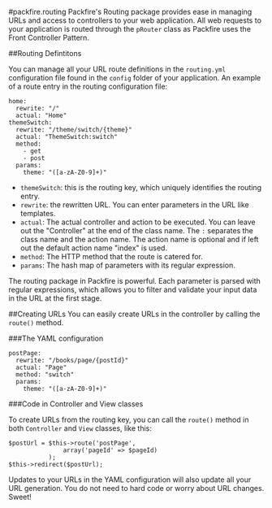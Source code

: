 
#packfire.routing
Packfire's Routing package provides ease in managing URLs and access to controllers to your web application. All web requests to your application is routed through the `pRouter` class as Packfire uses the Front Controller Pattern. 

##Routing Defintitons

You can manage all your URL route definitions in the `routing.yml` configuration file found in the `config` folder of your application. An example of a route entry in the routing configuration file:

    home: 
      rewrite: "/"
      actual: "Home"
    themeSwitch:
      rewrite: "/theme/switch/{theme}"
      actual: "ThemeSwitch:switch"
      method: 
		- get
        - post
      params:
        theme: "([a-zA-Z0-9]+)"

- `themeSwitch`: this is the routing key, which uniquely identifies the routing entry.
- `rewrite`: the rewritten URL. You can enter parameters in the URL like templates.
- `actual`: The actual controller and action to be executed. You can leave out the "Controller" at the end of the class name. The `:` separates the class name and the action name. The action name is optional and if left out the default action name "index" is used.
- `method`: The HTTP method that the route is catered for. 
- `params`: The hash map of parameters with its regular expression.

The routing package in Packfire is powerful. Each parameter is parsed with regular expressions, which allows you to filter and validate your input data in the URL at the first stage.

##Creating URLs
You can easily create URLs in the controller by calling the `route()` method. 

###The YAML configuration

    postPage:
      rewrite: "/books/page/{postId}"
      actual: "Page"
      method: "switch"
      params:
        theme: "([a-zA-Z0-9]+)"

###Code in Controller and View classes

To create URLs from the routing key, you can call the `route()` method in both `Controller` and `View` classes, like this:

    $postUrl = $this->route('postPage', 
                   array('pageId' => $pageId)
               );
    $this->redirect($postUrl);

Updates to your URLs in the YAML configuration will also update all your URL generation. You do not need to hard code or worry about URL changes. Sweet!